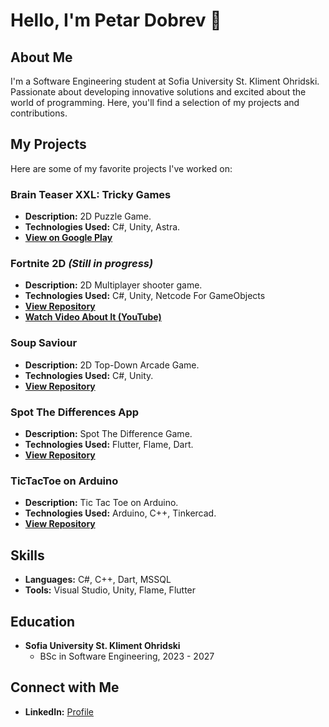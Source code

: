 # Hello, I'm Petar Dobrev 👋

## About Me
I'm a Software Engineering student at Sofia University St. Kliment Ohridski. Passionate about developing innovative solutions and excited about the world of programming. Here, you'll find a selection of my projects and contributions.

## My Projects
Here are some of my favorite projects I've worked on:

### Brain Teaser XXL: Tricky Games
- **Description:** 2D Puzzle Game.
- **Technologies Used:** C#, Unity, Astra.
- **[View on Google Play](https://play.google.com/store/apps/details?id=com.rabbitmountain.puzzle1&hl=en&gl=US)**

### Fortnite 2D *(Still in progress)*
- **Description:** 2D Multiplayer shooter game.
- **Technologies Used:** C#, Unity, Netcode For GameObjects
- **[View Repository](https://github.com/peterdobrev/Fortnite2D)**
- **[Watch Video About It (YouTube)](https://youtu.be/IzylGolACZ0?si=fDGn9OsmiZtm8jgR)**

### Soup Saviour
- **Description:** 2D Top-Down Arcade Game.
- **Technologies Used:** C#, Unity.
- **[View Repository](https://github.com/peterdobrev/soup-saviour)**

### Spot The Differences App
- **Description:** Spot The Difference Game.
- **Technologies Used:** Flutter, Flame, Dart.
- **[View Repository](https://github.com/peterdobrev/spot-the-differences-application)**

### TicTacToe on Arduino
- **Description:** Tic Tac Toe on Arduino.
- **Technologies Used:** Arduino, C++, Tinkercad.
- **[View Repository](https://github.com/peterdobrev/tic-tac-toe-arduino)**


## Skills
- **Languages:** C#, C++, Dart, MSSQL
- **Tools:** Visual Studio, Unity, Flame, Flutter

## Education
- **Sofia University St. Kliment Ohridski**
  - BSc in Software Engineering, 2023 - 2027

## Connect with Me
- **LinkedIn:** [Profile](https://www.linkedin.com/in/peterdobrev/)

